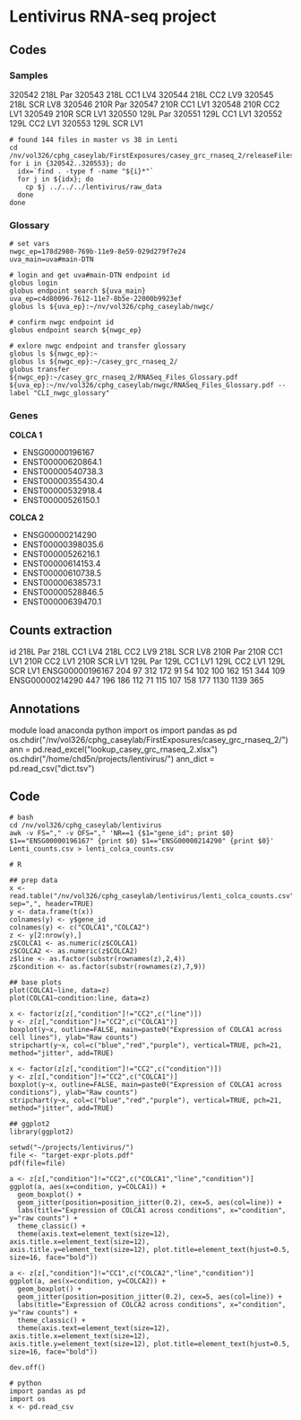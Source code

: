 # Lentivirus RNA-seq project

## Codes

### Samples
320542    218L Par
320543    218L CC1 LV4
320544    218L CC2 LV9
320545    218L SCR LV8
320546    210R Par
320547    210R CC1 LV1
320548    210R CC2 LV1
320549    210R SCR LV1
320550    129L Par
320551    129L CC1 LV1
320552    129L CC2 LV1
320553    129L SCR LV1

```
# found 144 files in master vs 38 in Lenti
cd /nv/vol326/cphg_caseylab/FirstExposures/casey_grc_rnaseq_2/releaseFiles
for i in {320542..320553}; do
  idx=`find . -type f -name "${i}*"`
  for j in ${idx}; do
    cp $j ../../../lentivirus/raw_data
  done
done
```

### Glossary
```
# set vars
nwgc_ep=178d2980-769b-11e9-8e59-029d279f7e24
uva_main=uva#main-DTN

# login and get uva#main-DTN endpoint id
globus login
globus endpoint search ${uva_main}
uva_ep=c4d80096-7612-11e7-8b5e-22000b9923ef
globus ls ${uva_ep}:~/nv/vol326/cphg_caseylab/nwgc/

# confirm nwgc endpoint id
globus endpoint search ${nwgc_ep}

# exlore nwgc endpoint and transfer glossary
globus ls ${nwgc_ep}:~
globus ls ${nwgc_ep}:~/casey_grc_rnaseq_2/
globus transfer ${nwgc_ep}:~/casey_grc_rnaseq_2/RNASeq_Files_Glossary.pdf ${uva_ep}:~/nv/vol326/cphg_caseylab/nwgc/RNASeq_Files_Glossary.pdf --label "CLI_nwgc_glossary"
```

### Genes

__COLCA 1__
* ENSG00000196167
* ENST00000620864.1
* ENST00000540738.3
* ENST00000355430.4
* ENST00000532918.4
* ENST00000526150.1

__COLCA 2__
* ENSG00000214290
* ENST00000398035.6
* ENST00000526216.1
* ENST00000614153.4
* ENST00000610738.5
* ENST00000638573.1
* ENST00000528846.5
* ENST00000639470.1

## Counts extraction
id    218L Par    218L CC1 LV4    218L CC2 LV9    218L SCR LV8    210R Par    210R CC1 LV1    210R CC2 LV1    210R SCR LV1    129L Par    129L CC1 LV1    129L CC2 LV1    129L SCR LV1
ENSG00000196167    204    97    312    172    91    54    102    100    162    151    344    109
ENSG00000214290    447    196    186    112    71    115    107    158    177    1130    1139    365

## Annotations
module load anaconda
python
import os
import pandas as pd
os.chdir("/nv/vol326/cphg_caseylab/FirstExposures/casey_grc_rnaseq_2/")
ann = pd.read_excel("lookup_casey_grc_rnaseq_2.xlsx")
os.chdir("/home/chd5n/projects/lentivirus/")
ann_dict = pd.read_csv("dict.tsv")

## Code
```
# bash
cd /nv/vol326/cphg_caseylab/lentivirus
awk -v FS="," -v OFS="," 'NR==1 {$1="gene_id"; print $0} $1=="ENSG00000196167" {print $0} $1=="ENSG00000214290" {print $0}' Lenti_counts.csv > lenti_colca_counts.csv

# R

## prep data
x <- read.table("/nv/vol326/cphg_caseylab/lentivirus/lenti_colca_counts.csv", sep=",", header=TRUE)
y <- data.frame(t(x))
colnames(y) <- y$gene_id
colnames(y) <- c("COLCA1","COLCA2")
z <- y[2:nrow(y),]
z$COLCA1 <- as.numeric(z$COLCA1)
z$COLCA2 <- as.numeric(z$COLCA2)
z$line <- as.factor(substr(rownames(z),2,4))
z$condition <- as.factor(substr(rownames(z),7,9))

## base plots
plot(COLCA1~line, data=z)
plot(COLCA1~condition:line, data=z)

x <- factor(z[z[,"condition"]!="CC2",c("line")])
y <- z[z[,"condition"]!="CC2",c("COLCA1")]
boxplot(y~x, outline=FALSE, main=paste0("Expression of COLCA1 across cell lines"), ylab="Raw counts")
stripchart(y~x, col=c("blue","red","purple"), vertical=TRUE, pch=21, method="jitter", add=TRUE)

x <- factor(z[z[,"condition"]!="CC2",c("condition")])
y <- z[z[,"condition"]!="CC2",c("COLCA1")]
boxplot(y~x, outline=FALSE, main=paste0("Expression of COLCA1 across conditions"), ylab="Raw counts")
stripchart(y~x, col=c("blue","red","purple"), vertical=TRUE, pch=21, method="jitter", add=TRUE)

## ggplot2
library(ggplot2)

setwd("~/projects/lentivirus/")
file <- "target-expr-plots.pdf"
pdf(file=file)

a <- z[z[,"condition"]!="CC2",c("COLCA1","line","condition")]
ggplot(a, aes(x=condition, y=COLCA1)) +
  geom_boxplot() +
  geom_jitter(position=position_jitter(0.2), cex=5, aes(col=line)) +
  labs(title="Expression of COLCA1 across conditions", x="condition", y="raw counts") +
  theme_classic() +
  theme(axis.text=element_text(size=12), axis.title.x=element_text(size=12), axis.title.y=element_text(size=12), plot.title=element_text(hjust=0.5, size=16, face="bold"))

a <- z[z[,"condition"]!="CC1",c("COLCA2","line","condition")]
ggplot(a, aes(x=condition, y=COLCA2)) +
  geom_boxplot() +
  geom_jitter(position=position_jitter(0.2), cex=5, aes(col=line)) +
  labs(title="Expression of COLCA2 across conditions", x="condition", y="raw counts") +
  theme_classic() +
  theme(axis.text=element_text(size=12), axis.title.x=element_text(size=12), axis.title.y=element_text(size=12), plot.title=element_text(hjust=0.5, size=16, face="bold"))

dev.off()

# python
import pandas as pd
import os
x <- pd.read_csv
```
